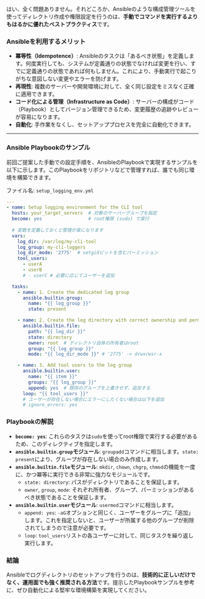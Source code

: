 はい、全く問題ありません。それどころか、Ansibleのような構成管理ツールを使ってディレクトリ作成や権限設定を行うのは、**手動でコマンドを実行するよりもはるかに優れたベストプラクティス**です。

### Ansibleを利用するメリット

* **冪等性（Idempotence）**: Ansibleのタスクは「あるべき状態」を定義します。何度実行しても、システムが定義通りの状態でなければ変更を行い、すでに定義通りの状態であれば何もしません。これにより、手動実行で起こりがちな意図しない変更やエラーを防げます。
* **再現性**: 複数のサーバーや開発環境に対して、全く同じ設定をミスなく正確に適用できます。
* **コード化による管理（Infrastructure as Code）**: サーバーの構成がコード（Playbook）としてバージョン管理できるため、変更履歴の追跡やレビューが容易になります。
* **自動化**: 手作業をなくし、セットアッププロセスを完全に自動化できます。

---

### Ansible Playbookのサンプル

前回ご提案した手動での設定手順を、AnsibleのPlaybookで実現するサンプルを以下に示します。このPlaybookをリポジトリなどで管理すれば、誰でも同じ環境を構築できます。

ファイル名: `setup_logging_env.yml`

```yaml
---
- name: Setup logging environment for the CLI tool
  hosts: your_target_servers  # 対象のサーバーグループを指定
  become: yes                 # root権限 (sudo) で実行
  
  # 変数を定義しておくと管理が楽になります
  vars:
    log_dir: /var/log/my-cli-tool
    log_group: my-cli-loggers
    log_dir_mode: '2775'  # setgidビットを含むパーミッション
    tool_users:
      - userA
      - userB
      # - userC # 必要に応じてユーザーを追加

  tasks:
    - name: 1. Create the dedicated log group
      ansible.builtin.group:
        name: "{{ log_group }}"
        state: present

    - name: 2. Create the log directory with correct ownership and permissions
      ansible.builtin.file:
        path: "{{ log_dir }}"
        state: directory
        owner: root  # ディレクトリ自体の所有者はroot
        group: "{{ log_group }}"
        mode: "{{ log_dir_mode }}" # '2775' -> drwxrwsr-x

    - name: 3. Add tool users to the log group
      ansible.builtin.user:
        name: "{{ item }}"
        groups: "{{ log_group }}"
        append: yes  # 既存のグループを上書きせず、追加する
      loop: "{{ tool_users }}"
      # ユーザーが存在しない場合にエラーにしたくない場合は以下を追加
      # ignore_errors: yes
```

### Playbookの解説

* **`become: yes`**: これらのタスクは`sudo`を使ってroot権限で実行する必要があるため、このディレクティブを指定します。
* **`ansible.builtin.group`モジュール**: `groupadd`コマンドに相当します。`state: present`により、グループが存在しない場合のみ作成します。
* **`ansible.builtin.file`モジュール**: `mkdir`, `chown`, `chgrp`, `chmod`の機能を一度に、かつ冪等に実行できる非常に強力なモジュールです。
    * `state: directory`: パスがディレクトリであることを保証します。
    * `owner`, `group`, `mode`: それぞれ所有者、グループ、パーミッションがあるべき状態であることを保証します。
* **`ansible.builtin.user`モジュール**: `usermod`コマンドに相当します。
    * `append: yes`: `-aG`オプションと同じく、ユーザーをグループに「追加」します。これを指定しないと、ユーザーが所属する他のグループが削除されてしまうので注意が必要です。
    * `loop`: `tool_users`リストの各ユーザーに対して、同じタスクを繰り返し実行します。

### 結論

Ansibleでログディレクトリのセットアップを行うのは、**技術的に正しいだけでなく、運用面でも強く推奨される方法**です。提示したPlaybookサンプルを参考に、ぜひ自動化による堅牢な環境構築を実現してください。